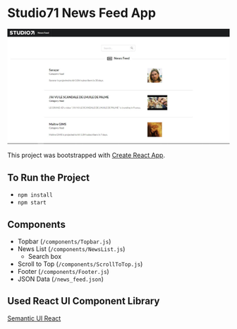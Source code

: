 # Studio71 News Feed App
![alt text](./public/screenshot.jpg)

This project was bootstrapped with [Create React App](https://github.com/facebook/create-react-app).

## To Run the Project
- `npm install`
- `npm start`

## Components
- Topbar (`/components/Topbar.js`)
- News List (`/components/NewsList.js`)
    - Search box
- Scroll to Top (`/components/ScrollToTop.js`)
- Footer (`/components/Footer.js`)
- JSON Data (`/news_feed.json`)

## Used React UI Component Library
[Semantic UI React](https://react.semantic-ui.com/)

